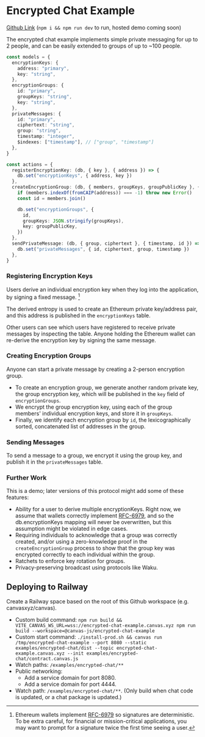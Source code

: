 # Encrypted Chat Example

[Github Link](https://github.com/canvasxyz/canvas/tree/main/examples/encrypted-chat) (`npm i && npm run dev` to run, hosted demo coming soon)

The encrypted chat example implements simple private messaging for
up to 2 people, and can be easily extended to groups of up to ~100 people.

```ts
const models = {
  encryptionKeys: {
    address: "primary",
    key: "string",
  },
  encryptionGroups: {
    id: "primary",
    groupKeys: "string",
    key: "string",
  },
  privateMessages: {
    id: "primary",
    ciphertext: "string",
    group: "string",
    timestamp: "integer",
    $indexes: ["timestamp"], // ["group", "timestamp"]
  },
}

const actions = {
  registerEncryptionKey: (db, { key }, { address }) => {
    db.set("encryptionKeys", { address, key })
  },
  createEncryptionGroup: (db, { members, groupKeys, groupPublicKey }, { address }) => {
    if (members.indexOf(fromCAIP(address)) === -1) throw new Error()
    const id = members.join()

    db.set("encryptionGroups", {
      id,
      groupKeys: JSON.stringify(groupKeys),
      key: groupPublicKey,
    })
  },
  sendPrivateMessage: (db, { group, ciphertext }, { timestamp, id }) => {
    db.set("privateMessages", { id, ciphertext, group, timestamp })
  },
}
```

### Registering Encryption Keys

Users derive an individual encryption key when they log into the
application, by signing a fixed message. [^1]

The derived entropy is used to create an Ethereum private key/address
pair, and this address is published in the `encryptionKeys` table.

Other users can see which users have registered to receive private
messages by inspecting the table. Anyone holding the Ethereum wallet
can re-derive the encryption key by signing the same message.

### Creating Encryption Groups

Anyone can start a private message by creating a 2-person encryption
group.

- To create an encryption group, we generate another random private key,
  the group encryption key, which will be published in the `key` field
  of `encryptionGroups`.
- We encrypt the group encryption key, using each of the group members'
  individual encryption keys, and store it in `groupKeys`.
- Finally, we identify each encryption group by `id`, the
  lexicographically sorted, concatenated list of addresses in the group.

### Sending Messages

To send a message to a group, we encrypt it using the group key, and
publish it in the `privateMessages` table.

### Further Work

This is a demo; later versions of this protocol might add some of these features:

- Ability for a user to derive multiple encryptionKeys. Right now, we
  assume that wallets correctly implement [RFC-6979](1), and so the
  db.encryptionKeys mapping will never be overwritten, but this assumption
  might be violated in edge cases.
- Requiring individuals to acknowledge that a group was correctly
  created, and/or using a zero-knowledge proof in the
  `createEncryptionGroup` process to show that the group key was
  encrypted correctly to each individual within the group.
- Ratchets to enforce key rotation for groups.
- Privacy-preserving broadcast using protocols like Waku.

## Deploying to Railway

Create a Railway space based on the root of this Github workspace (e.g. canvasxyz/canvas).

* Custom build command: `npm run build && VITE_CANVAS_WS_URL=wss://encrypted-chat-example.canvas.xyz npm run build --workspace=@canvas-js/encrypted-chat-example`
* Custom start command: `./install-prod.sh && canvas run /tmp/encrypted-chat-example --port 8080 --static examples/encrypted-chat/dist --topic encrypted-chat-example.canvas.xyz --init examples/encrypted-chat/contract.canvas.js`
* Watch paths: `/examples/encrypted-chat/**`
* Public networking:
  * Add a service domain for port 8080.
  * Add a service domain for port 4444.
* Watch path: `/examples/encrypted-chat/**`. (Only build when chat code is updated, or a chat package is updated.)

[^1]:
    Ethereum wallets implement [RFC-6979](1) so signatures are
    deterministic. To be extra careful, for financial or mission-critical
    applications, you may want to prompt for a signature twice the first
    time seeing a user.

[1]: https://datatracker.ietf.org/doc/html/rfc6979
